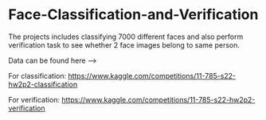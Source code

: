 # Face-Classification-and-Verification


The projects includes classifying 7000 different faces and also perform verification task to see whether 2 face images belong to same person.


Data can be found here --> 

For classification: https://www.kaggle.com/competitions/11-785-s22-hw2p2-classification

For verification: https://www.kaggle.com/competitions/11-785-s22-hw2p2-verification





